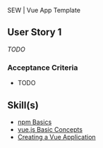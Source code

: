 SEW | Vue App Template

## User Story 1

*TODO*

### Acceptance Criteria
- TODO
  
## Skill(s)
- [npm Basics](https://my.skilldisplay.eu/en/skill/2989/0)
- [vue.js Basic Concepts](https://my.skilldisplay.eu/en/skill/2988/0)
- [Creating a Vue Application](https://my.skilldisplay.eu/en/skill/2984/0)  

